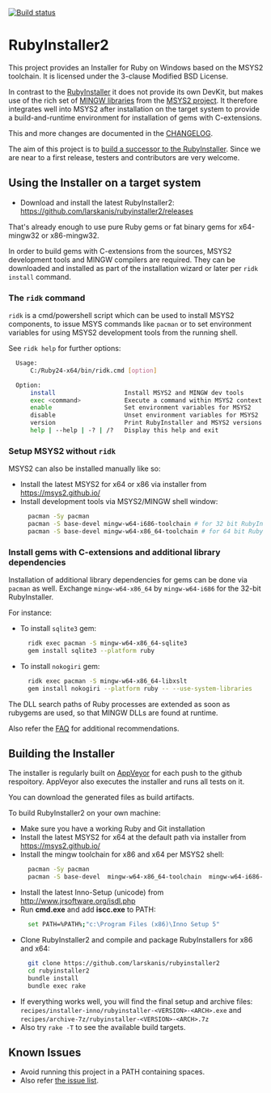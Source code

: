 [![Build status](https://ci.appveyor.com/api/projects/status/kq2b5dqv9ay132a2/branch/master?svg=true)](https://ci.appveyor.com/project/larskanis/rubyinstaller2-hbuor/branch/master)

# RubyInstaller2

This project provides an Installer for Ruby on Windows based on the MSYS2 toolchain.
It is licensed under the 3-clause Modified BSD License.

In contrast to the [RubyInstaller](https://github.com/oneclick/rubyinstaller/) it does not provide its own DevKit, but makes use of the rich set of [MINGW libraries](https://github.com/Alexpux/MINGW-packages) from the [MSYS2 project](https://msys2.github.io/). It therefore integrates well into MSYS2 after installation on the target system to provide a build-and-runtime environment for installation of gems with C-extensions.

This and more changes are documented in the [CHANGELOG](https://github.com/larskanis/rubyinstaller2/blob/master/CHANGELOG.md).

The aim of this project is to [build a successor to the RubyInstaller](https://github.com/oneclick/rubyinstaller/issues/352).
Since we are near to a first release, testers and contributors are very welcome.


## Using the Installer on a target system

- Download and install the latest RubyInstaller2: https://github.com/larskanis/rubyinstaller2/releases

That's already enough to use pure Ruby gems or fat binary gems for x64-mingw32 or x86-mingw32.

In order to build gems with C-extensions from the sources, MSYS2 development tools and MINGW compilers are required.
They can be downloaded and installed as part of the installation wizard or later per `ridk install` command.


### The `ridk` command

`ridk` is a cmd/powershell script which can be used to install MSYS2 components, to issue MSYS commands like `pacman` or to set environment variables for using MSYS2 development tools from the running shell.

See `ridk help` for further options:

```sh
  Usage:
      C:/Ruby24-x64/bin/ridk.cmd [option]

  Option:
      install                   Install MSYS2 and MINGW dev tools
      exec <command>            Execute a command within MSYS2 context
      enable                    Set environment variables for MSYS2
      disable                   Unset environment variables for MSYS2
      version                   Print RubyInstaller and MSYS2 versions
      help | --help | -? | /?   Display this help and exit
```

### Setup MSYS2 without `ridk`

MSYS2 can also be installed manually like so:
- Install the latest MSYS2 for x64 or x86 via installer from https://msys2.github.io/
- Install development tools via MSYS2/MINGW shell window:
  ```sh
    pacman -Sy pacman
    pacman -S base-devel mingw-w64-i686-toolchain # for 32 bit RubyInstaller
    pacman -S base-devel mingw-w64-x86_64-toolchain # for 64 bit RubyInstaller
  ```

### Install gems with C-extensions and additional library dependencies

Installation of additional library dependencies for gems can be done via `pacman` as well. Exchange `mingw-w64-x86_64` by `mingw-w64-i686` for the 32-bit RubyInstaller.

For instance:

- To install `sqlite3` gem:
  ```sh
    ridk exec pacman -S mingw-w64-x86_64-sqlite3
    gem install sqlite3 --platform ruby
  ```
- To install `nokogiri` gem:
  ```sh
    ridk exec pacman -S mingw-w64-x86_64-libxslt
    gem install nokogiri --platform ruby -- --use-system-libraries
  ```

The DLL search paths of Ruby processes are extended as soon as rubygems are used, so that MINGW DLLs are found at runtime.

Also refer the [FAQ](https://github.com/larskanis/rubyinstaller2/wiki/FAQ) for additional recommendations.


## Building the Installer

The installer is regularly built on [AppVeyor](https://ci.appveyor.com/project/larskanis/rubyinstaller2) for each push to the github respoitory. AppVeyor also executes the installer and runs all tests on it.

You can download the generated files as build artifacts.

To build RubyInstaller2 on your own machine:

- Make sure you have a working Ruby and Git installation
- Install the latest MSYS2 for x64 at the default path via installer from https://msys2.github.io/
- Install the mingw toolchain for x86 and x64 per MSYS2 shell:
  ```sh
    pacman -Sy pacman
    pacman -S base-devel  mingw-w64-x86_64-toolchain  mingw-w64-i686-toolchain
  ```
- Install the latest Inno-Setup (unicode) from http://www.jrsoftware.org/isdl.php
- Run **cmd.exe** and add **iscc.exe** to PATH:
  ```sh
    set PATH=%PATH%;"c:\Program Files (x86)\Inno Setup 5"
  ```
- Clone RubyInstaller2 and compile and package RubyInstallers for x86 and x64:
  ```sh
    git clone https://github.com/larskanis/rubyinstaller2
    cd rubyinstaller2
    bundle install
    bundle exec rake
  ```
- If everything works well, you will find the final setup and archive files: `recipes/installer-inno/rubyinstaller-<VERSION>-<ARCH>.exe` and `recipes/archive-7z/rubyinstaller-<VERSION>-<ARCH>.7z`
- Also try `rake -T` to see the available build targets.


## Known Issues

- Avoid running this project in a PATH containing spaces.
- Also refer [the issue list](https://github.com/larskanis/rubyinstaller2/issues).
